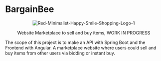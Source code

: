 # BargainBee

<p align="center">
<img src="https://i.ibb.co/sCZqkjt/Red-Minimalist-Happy-Smile-Shopping-Logo-1.png" alt="Red-Minimalist-Happy-Smile-Shopping-Logo-1" border="0">
</p>

<p align="center">
Website Marketplace to sell and buy items, WORK IN PROGRESS

  The scope of this project is to make an API with Spring Boot and the Frontend with Angular. A marketplace website where users could sell and buy items from other users via bidding or instant buy.
</p>
